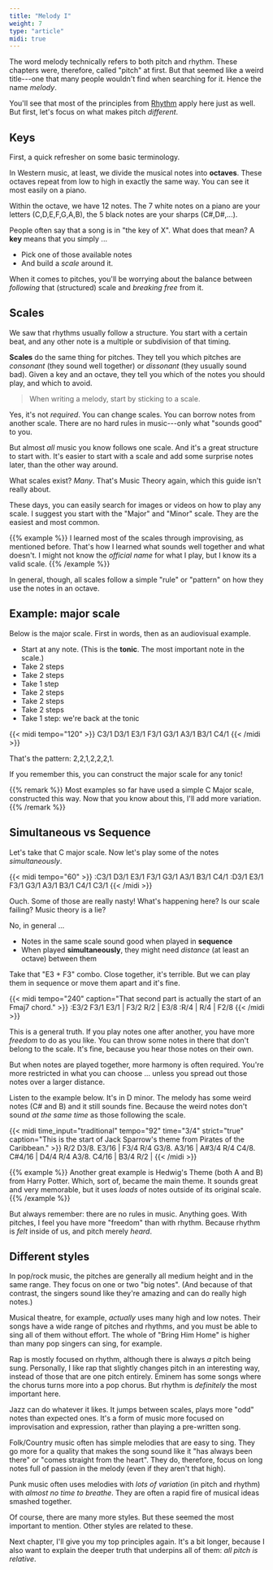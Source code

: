 ```yaml
---
title: "Melody I"
weight: 7
type: "article"
midi: true
---
```


The word melody technically refers to both pitch and rhythm. These chapters were, therefore, called "pitch" at first. But that seemed like a weird title---one that many people wouldn't find when searching for it. Hence the name _melody_.

You'll see that most of the principles from [Rhythm](../rhythm-I/) apply here just as well. But first, let's focus on what makes pitch _different_.

## Keys

First, a quick refresher on some basic terminology. 

In Western music, at least, we divide the musical notes into **octaves**. These octaves repeat from low to high in exactly the same way. You can see it most easily on a piano.

Within the octave, we have 12 notes. The 7 white notes on a piano are your letters (C,D,E,F,G,A,B), the 5 black notes are your sharps (C#,D#,...).

People often say that a song is in "the key of X". What does that mean? A **key** means that you simply ...

* Pick one of those available notes
* And build a _scale_ around it.

When it comes to pitches, you'll be worrying about the balance between _following_ that (structured) scale and _breaking free_ from it.

## Scales

We saw that rhythms usually follow a structure. You start with a certain beat, and any other note is a multiple or subdivision of that timing.

**Scales** do the same thing for pitches. They tell you which pitches are _consonant_ (they sound well together) or _dissonant_ (they usually sound bad). Given a key and an octave, they tell you which of the notes you should play, and which to avoid.

> When writing a melody, start by sticking to a scale.

Yes, it's not _required_. You can change scales. You can borrow notes from another scale. There are no hard rules in music---only what "sounds good" to you.

But almost _all_ music you know follows one scale. And it's a great structure to start with. It's easier to start with a scale and add some surprise notes later, than the other way around.

What scales exist? _Many_. That's Music Theory again, which this guide isn't really about. 

These days, you can easily search for images or videos on how to play any scale. I suggest you start with the "Major" and "Minor" scale. They are the easiest and most common.

{{% example %}}
I learned most of the scales through improvising, as mentioned before. That's how I learned what sounds well together and what doesn't. I might not know the _official name_ for what I play, but I know its a valid scale.
{{% /example %}}

In general, though, all scales follow a simple "rule" or "pattern" on how they use the notes in an octave.

## Example: major scale

Below is the major scale. First in words, then as an audiovisual example.

* Start at any note. (This is the **tonic**. The most important note in the scale.)
* Take 2 steps
* Take 2 steps
* Take 1 step
* Take 2 steps
* Take 2 steps
* Take 2 steps
* Take 1 step: we're back at the tonic

{{< midi tempo="120" >}}
C3/1 D3/1 E3/1 F3/1 G3/1 A3/1 B3/1 C4/1
{{< /midi >}}

That's the pattern: 2,2,1,2,2,2,1.

If you remember this, you can construct the major scale for any tonic!

{{% remark %}}
Most examples so far have used a simple C Major scale, constructed this way. Now that you know about this, I'll add more variation.
{{% /remark %}}

## Simultaneous vs Sequence

Let's take that C major scale. Now let's play some of the notes _simultaneously_.

{{< midi tempo="60" >}}
:C3/1 D3/1 E3/1 F3/1 G3/1 A3/1 B3/1 C4/1
:D3/1 E3/1 F3/1 G3/1 A3/1 B3/1 C4/1 C3/1
{{< /midi >}}

Ouch. Some of those are really nasty! What's happening here? Is our scale failing? Music theory is a lie?

No, in general ...

* Notes in the same scale sound good when played in **sequence**
* When played **simultaneously**, they might need _distance_ (at least an octave) between them

Take that "E3 + F3" combo. Close together, it's terrible. But we can play them in sequence or move them apart and it's fine.

{{< midi tempo="240" caption="That second part is actually the start of an Fmaj7 chord." >}}
:E3/2 F3/1 E3/1 | F3/2 R/2 | E3/8
:R/4 | R/4 | F2/8
{{< /midi >}}

This is a general truth. If you play notes one after another, you have more _freedom_ to do as you like. You can throw some notes in there that don't belong to the scale. It's fine, because you hear those notes on their own. 

But when notes are played together, more harmony is often required. You're more restricted in what you can choose ... unless you spread out those notes over a larger distance.

Listen to the example below. It's in D minor. The melody has some weird notes (C# and B) and it still sounds fine. Because the weird notes don't sound _at the same time_ as those following the scale.

{{< midi time_input="traditional" tempo="92" time="3/4" strict="true" caption="This is the start of Jack Sparrow's theme from Pirates of the Caribbean." >}}
R/2 D3/8. E3/16 | F3/4 R/4 G3/8. A3/16 | A#3/4 R/4 C4/8. C#4/16 | D4/4 R/4 A3/8. C4/16 | B3/4 R/2 |
{{< /midi >}}

{{% example %}}
Another great example is Hedwig's Theme (both A and B) from Harry Potter. Which, sort of, became the main theme. It sounds great and very memorable, but it uses _loads_ of notes outside of its original scale.
{{% /example %}}

But always remember: there are no rules in music. Anything goes. With pitches, I feel you have more "freedom" than with rhythm. Because rhythm is _felt_ inside of us, and pitch merely _heard_. 

## Different styles

In pop/rock music, the pitches are generally all medium height and in the same range. They focus on one or two "big notes". (And because of that contrast, the singers sound like they're amazing and can do really high notes.)

Musical theatre, for example, _actually_ uses many high and low notes. Their songs have a wide range of pitches and rhythms, and you must be able to sing all of them without effort. The whole of "Bring Him Home" is higher than many pop singers can sing, for example.

Rap is mostly focused on rhythm, although there is always _a_ pitch being sung. Personally, I like rap that slightly changes pitch in an interesting way, instead of those that are one pitch entirely. Eminem has some songs where the chorus turns more into a pop chorus. But rhythm is _definitely_ the most important here.

Jazz can do whatever it likes. It jumps between scales, plays more "odd" notes than expected ones. It's a form of music more focused on improvisation and expression, rather than playing a pre-written song.

Folk/Country music often has simple melodies that are easy to sing. They go more for a quality that makes the song sound like it "has always been there" or "comes straight from the heart". They do, therefore, focus on long notes full of passion in the melody (even if they aren't that high).

Punk music often uses melodies with _lots of variation_ (in pitch and rhythm) with _almost no time to breathe_. They are often a rapid fire of musical ideas smashed together.

Of course, there are many more styles. But these seemed the most important to mention. Other styles are related to these.

Next chapter, I'll give you my top principles again. It's a bit longer, because I also want to explain the deeper truth that underpins all of them: _all pitch is relative_.